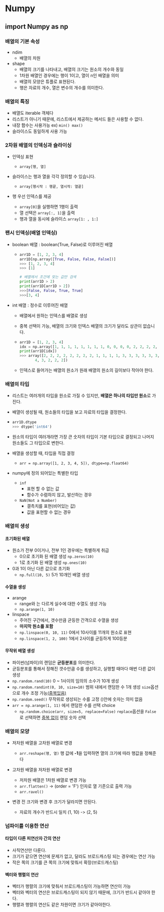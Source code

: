 # Numpy

## import Numpy as np

### 배열의 기본 속성

- ndim
  - 배열의 차원
- shape
  - 배열의 크기를 나타내고, 배열의 크기는 원소의 개수와 동일
  - 1차원 배열인 경우에는 행이 1이고, 열이 n인 배열을 의미
  - 배열의 모양은 튜플로 표현된다.
  - 행은 자료의 개수, 열은 변수의 개수를 의미한다.

### 배열의 특징

- 배열도 iterable 객체다
- 리스트가 아니기 때문에, 리스트에서 제공하는 메서드 들은 사용할 수 없다.
- 내장 함수는 사용가능 ex) `min() max()`
- 슬라이스도 동일하게 사용 가능

### 2차원 배열의 인덱싱과 슬라이싱

- 인덱싱 표현
  - `array[행, 열]`

- 슬라이스는 행과 열을 각각 정의할 수 있습니다.
  - `array[행시작 : 행끝, 열시작: 열끝]`

- 행 우선 인덱스를 제공
  - `array[0]`을 실행하면 1행이 출력
  - 열 선택은 `array[:, 1]`을 출력
  - 행과 열을 동시에 슬라이스 `array[1: , 1:]`

### 팬시 인덱싱(배열 인덱싱)

- boolean 배열 : boolean(True, False)로 이루어진 배열

  - ```python
    arr1D = [1, 2, 3, 4]
    arr1D[np.array([True, False, False, False])]
    >>> [1, 2, 3, 4]
    >>> [1]
    
    # 배열에서 조건에 맞는 값만 검색
    print(arr1D > 2)
    print(arr1D[arr1D > 2])
    >>>[False, False, True, True]
    >>>[3, 4]
    ```

- int 배열 : 정수로 이루어진 배열

  - 배열에서 원하는 인덱스를 배열로 생성

  - 중복 선택이 가능, 배열의 크기와 인덱스 배열의 크기가 달라도 상관이 없습니다.

  - ```python
    arr1D = [1, 2, 3, 4]
    idx = np.array([1, 1, 1, 1, 1, 1, 1, 1, 0, 0, 0, 0, 2, 2, 2, 2, 2, 2, 3, 3, 3, 3, 3, 2, 1, 1, 1,])
    print(arr1D[idx])
    >>> array([2, 2, 2, 2, 2, 2, 2, 2, 1, 1, 1, 1, 3, 3, 3, 3, 3, 3, 4, 4, 4, 4,
           4, 3, 2, 2, 2])
    ```

  - 인덱스로 들어가는 배열의 원소가 원래 배열의 원소의 길이보다 작아야 한다.

### 배열의 타입

- 리스트는 여러개의 타입을 원소로 가질 수 있지만, **배열은 하나의 타입만 원소**로 가진다.

- 배열이 생성될 때, 원소들의 타입을 보고 자료의 타입을 결정한다.

- ```python
  arr1D.dtype
  >>> dtype('int64')
  ```

- 원소의 타입이 여러개라면 가장 큰 숫자의 타입이 기본 타입으로 결정되고 나머지 원소들도 그 타입으로 변한다.

- 배열을 생성할 때, 타입을 직접 결정

  - `arr = np.array([1, 2, 3, 4, 5]), dtype=np.float64)`

- numpy에 정의 되어있는 특별한 타입

  - `inf`
    - 표현 할 수 없는 값
    - 함수가 수렴하지 않고, 발산하는 경우
  - `NaN(Not a Number)`
    - 결측치를 표현(비어있는 값)
    - 값을 표현할 수 없는 경우

### 배열의 생성

#### 초기화된 배열

- 원소가 전부 0이거나, 전부 1인 경우에는 특별하게 취급
  - 0으로 초기화 된 배열 생성 `np.zeros(10)`
  - 1로 초기화 된 배열 생성 `np.ones(10)`
- 0과 1이 아닌 다른 값으로 초기화
  - `np.full(10, 5)` 5가 10개인 배열 생성

#### 수열을 생성

- arange
  - range와 는 다르게 실수에 대한 수열도 생성 가능
  - `np.arange(1, 10)`
- linspace
  - 주어진 구간에서, 갯수만큼 균등한 간격으로 수열을 생성
  - **마지막 원소를 포함**
  - `np.linspace(0, 10, 11)` 0에서 10사이를 11개의 원소로 표현
  - `np.linspace(1, 2, 100)` 1에서 2사이를 균등하게 100등분

#### 무작위 배열 생성

- 파이썬(넘파이)의 랜덤은 **균등분포**를 의미한다.
- 균등분포를 통해서 정해진 갯수만큼 수를 생성하고, 실행할 때마다 매번 다른 값이 생성
- `np.random.rand(10)` 0 ~ 1사이의 임의의 소수가 10개 생성
- `np.random.randint(0, 10, size=10)` 범위 내에서 랜덤한 수 1개 생성 `size`옵션으로 개수 조정 가능<u>(중복있음)</u>
- `np.random.seed()` 무작위로 생성되는 수를 고정 ()안에 숫자는 의미 없음
- `arr = np.arange(1, 11)` 에서 랜덤한 수를 선택 choice
  - `np.random.choice(arr, size=5, replace=False)` `replace`옵션을 `False`로 선택하면 <u>중복 없이</u> 랜덤 숫자 선택

### 배열의 모양

- 저차원 배열을 고차원 배열로 변경
  - `arr.reshape(행, 열)` 행 값에 **-1**을 입력하면 열의 크기에 따라 행값을 정해준다

- 고차원 배열을 저차원 배열로 변경
  - 저차원 배열은 1차원 배열로 변경 가능
  - `arr.flatten()` -> (order = 'F') 인자로 열 기준으로 출력 가능
  - `arr.ravel()`

- 변경 전 크기와 변경 후 크기가 달라지면 안된다.
  - 자료의 개수가 반드시 일치 (1, 10) -> (2, 5)

### 넘파이를 이용한 연산

#### 타입이 다른 피연산자 간의 연산

- 사칙연산만 다룬다.
- 크기가 같으면 연산에 문제가 없고, 달라도 브로드캐스팅 되는 경우에는 연산 가능
- 작은 쪽의 크기를 큰 쪽의 크기에 맞춰서 확장(브로드캐스팅)

#### 벡터와 행렬의 연산

- 벡터가 행렬의 크기에 맞춰서 브로드캐스팅이 가능하면 연산이 가능
- 벡터와 벡터의 연산은 브로드캐스팅이 되지 않기 때문에, 크기가 반드시 같아야 한다.
- 행렬과 행렬의 연산도 같은 차원이면 크기가 같아야한다.